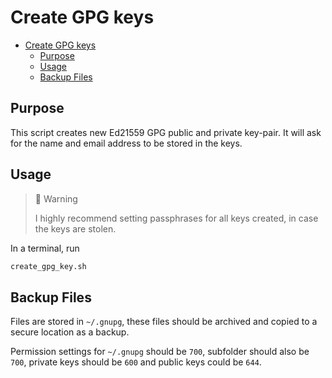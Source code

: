 # Create GPG keys

- [Create GPG keys](#create-gpg-keys)
  - [Purpose](#purpose)
  - [Usage](#usage)
  - [Backup Files](#backup-files)

## Purpose

This script creates new Ed21559 GPG public and private key-pair. It will ask for the name and email address to be stored in the keys.

## Usage

> 🚧 Warning
>
> I highly recommend setting passphrases for all keys created, in case the keys are stolen.

In a terminal, run

```bash
create_gpg_key.sh
```

## Backup Files

Files are stored in `~/.gnupg`, these files should be archived and copied to a secure location as a backup.

Permission settings for `~/.gnupg` should be `700`, subfolder should also be `700`, private keys should be `600` and public keys could be `644`.
